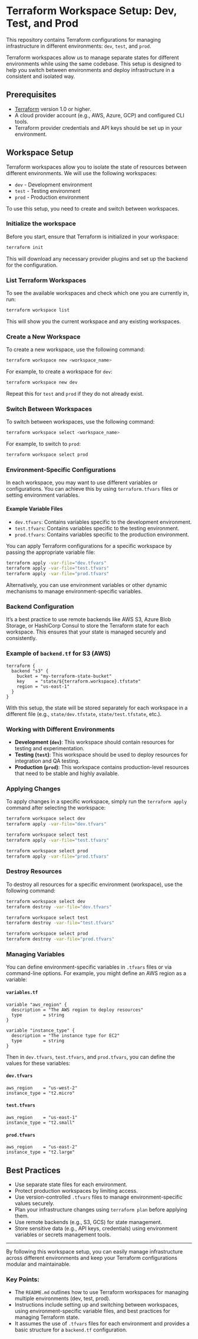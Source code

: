 # Terraform Workspace Setup: Dev, Test, and Prod

This repository contains Terraform configurations for managing infrastructure in different environments: `dev`, `test`, and `prod`.

Terraform workspaces allow us to manage separate states for different environments while using the same codebase. This setup is designed to help you switch between environments and deploy infrastructure in a consistent and isolated way.

## Prerequisites

- [Terraform](https://www.terraform.io/downloads.html) version 1.0 or higher.
- A cloud provider account (e.g., AWS, Azure, GCP) and configured CLI tools.
- Terraform provider credentials and API keys should be set up in your environment.

## Workspace Setup

Terraform workspaces allow you to isolate the state of resources between different environments. We will use the following workspaces:

- `dev` - Development environment
- `test` - Testing environment
- `prod` - Production environment

To use this setup, you need to create and switch between workspaces.

### Initialize the workspace

Before you start, ensure that Terraform is initialized in your workspace:

```bash
terraform init
```

This will download any necessary provider plugins and set up the backend for the configuration.

### List Terraform Workspaces

To see the available workspaces and check which one you are currently in, run:

```bash
terraform workspace list
```

This will show you the current workspace and any existing workspaces.

### Create a New Workspace

To create a new workspace, use the following command:

```bash
terraform workspace new <workspace_name>
```

For example, to create a workspace for `dev`:

```bash
terraform workspace new dev
```

Repeat this for `test` and `prod` if they do not already exist.

### Switch Between Workspaces

To switch between workspaces, use the following command:

```bash
terraform workspace select <workspace_name>
```

For example, to switch to `prod`:

```bash
terraform workspace select prod
```

### Environment-Specific Configurations

In each workspace, you may want to use different variables or configurations. You can achieve this by using `terraform.tfvars` files or setting environment variables.

#### Example Variable Files

- `dev.tfvars`: Contains variables specific to the development environment.
- `test.tfvars`: Contains variables specific to the testing environment.
- `prod.tfvars`: Contains variables specific to the production environment.

You can apply Terraform configurations for a specific workspace by passing the appropriate variable file:

```bash
terraform apply -var-file="dev.tfvars"
terraform apply -var-file="test.tfvars"
terraform apply -var-file="prod.tfvars"
```

Alternatively, you can use environment variables or other dynamic mechanisms to manage environment-specific variables.

### Backend Configuration

It’s a best practice to use remote backends like AWS S3, Azure Blob Storage, or HashiCorp Consul to store the Terraform state for each workspace. This ensures that your state is managed securely and consistently.

### Example of `backend.tf` for S3 (AWS)

```hcl
terraform {
  backend "s3" {
    bucket = "my-terraform-state-bucket"
    key    = "state/${terraform.workspace}.tfstate"
    region = "us-east-1"
  }
}
```

With this setup, the state will be stored separately for each workspace in a different file (e.g., `state/dev.tfstate`, `state/test.tfstate`, etc.).

### Working with Different Environments

- **Development (`dev`)**: This workspace should contain resources for testing and experimentation.
- **Testing (`test`)**: This workspace should be used to deploy resources for integration and QA testing.
- **Production (`prod`)**: This workspace contains production-level resources that need to be stable and highly available.

### Applying Changes

To apply changes in a specific workspace, simply run the `terraform apply` command after selecting the workspace:

```bash
terraform workspace select dev
terraform apply -var-file="dev.tfvars"

terraform workspace select test
terraform apply -var-file="test.tfvars"

terraform workspace select prod
terraform apply -var-file="prod.tfvars"
```

### Destroy Resources

To destroy all resources for a specific environment (workspace), use the following command:

```bash
terraform workspace select dev
terraform destroy -var-file="dev.tfvars"

terraform workspace select test
terraform destroy -var-file="test.tfvars"

terraform workspace select prod
terraform destroy -var-file="prod.tfvars"
```

### Managing Variables

You can define environment-specific variables in `.tfvars` files or via command-line options. For example, you might define an AWS region as a variable:

#### `variables.tf`

```hcl
variable "aws_region" {
  description = "The AWS region to deploy resources"
  type        = string
}

variable "instance_type" {
  description = "The instance type for EC2"
  type        = string
}
```

Then in `dev.tfvars`, `test.tfvars`, and `prod.tfvars`, you can define the values for these variables:

#### `dev.tfvars`

```hcl
aws_region    = "us-west-2"
instance_type = "t2.micro"
```

#### `test.tfvars`

```hcl
aws_region    = "us-east-1"
instance_type = "t2.small"
```

#### `prod.tfvars`

```hcl
aws_region    = "us-east-2"
instance_type = "t2.large"
```

## Best Practices

- Use separate state files for each environment.
- Protect production workspaces by limiting access.
- Use version-controlled `.tfvars` files to manage environment-specific values securely.
- Plan your infrastructure changes using `terraform plan` before applying them.
- Use remote backends (e.g., S3, GCS) for state management.
- Store sensitive data (e.g., API keys, credentials) using environment variables or secrets management tools.

---

By following this workspace setup, you can easily manage infrastructure across different environments and keep your Terraform configurations modular and maintainable.


### Key Points:
- The `README.md` outlines how to use Terraform workspaces for managing multiple environments (dev, test, prod).
- Instructions include setting up and switching between workspaces, using environment-specific variable files, and best practices for managing Terraform state.
- It assumes the use of `.tfvars` files for each environment and provides a basic structure for a `backend.tf` configuration.
